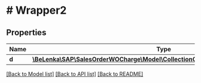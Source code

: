 # # Wrapper2

## Properties

Name | Type | Description | Notes
------------ | ------------- | ------------- | -------------
**d** | [**\BeLenka\SAP\SalesOrderWOCharge\Model\CollectionOfASlsOrdWthoutChrgPartnerType**](CollectionOfASlsOrdWthoutChrgPartnerType.md) |  | [optional]

[[Back to Model list]](../../README.md#models) [[Back to API list]](../../README.md#endpoints) [[Back to README]](../../README.md)
